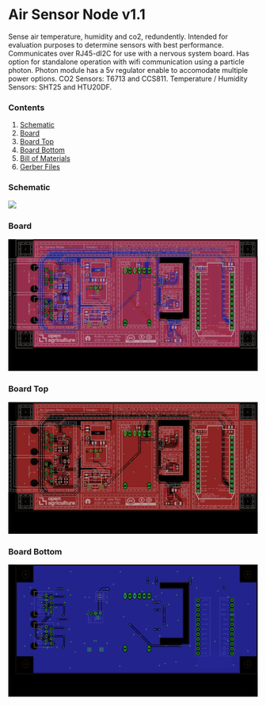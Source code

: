 # Air Sensor Node v1.1
Sense air temperature, humidity and co2, redundently. Intended for evaluation purposes to determine sensors 
with best performance. Communicates over RJ45-dI2C for use with a nervous system board. Has option for standalone operation 
with wifi communication using a particle photon. Photon module has a 5v regulator enable to accomodate multiple power options. 
CO2 Sensors: T6713 and CCS811. Temperature / Humidity Sensors: SHT25 and HTU20DF.

### Contents
1. [Schematic](#schematic)
2. [Board](#board)
2. [Board Top](#board-top)
3. [Board Bottom](#board-bottom)
4. [Bill of Materials](air.csv)
5. [Gerber Files](air_sensor_node_v_1_1.zip)

### Schematic
![](air_schematic.png)

### Board
![](air_board.png)

### Board Top
![](air_board_top.png)

### Board Bottom
![](air_board_bottom.png)